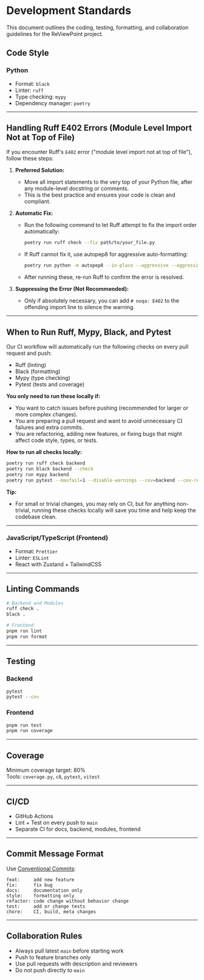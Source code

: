 # Development Standards

This document outlines the coding, testing, formatting, and collaboration guidelines for the ReViewPoint project.

## Code Style

### Python

- Format: `black`
- Linter: `ruff`
- Type checking: `mypy`
- Dependency manager: `poetry`

---

## Handling Ruff E402 Errors (Module Level Import Not at Top of File)

If you encounter Ruff's `E402` error ("module level import not at top of file"), follow these steps:

1. **Preferred Solution:**
   - Move all import statements to the very top of your Python file, after any module-level docstring or comments.
   - This is the best practice and ensures your code is clean and compliant.

2. **Automatic Fix:**
   - Run the following command to let Ruff attempt to fix the import order automatically:
     ```sh
     poetry run ruff check --fix path/to/your_file.py
     ```
   - If Ruff cannot fix it, use autopep8 for aggressive auto-formatting:
     ```sh
     poetry run python -m autopep8 --in-place --aggressive --aggressive path/to/your_file.py
     ```
   - After running these, re-run Ruff to confirm the error is resolved.

3. **Suppressing the Error (Not Recommended):**
   - Only if absolutely necessary, you can add `# noqa: E402` to the offending import line to silence the warning.

---

## When to Run Ruff, Mypy, Black, and Pytest

Our CI workflow will automatically run the following checks on every pull request and push:
- Ruff (linting)
- Black (formatting)
- Mypy (type checking)
- Pytest (tests and coverage)

**You only need to run these locally if:**
- You want to catch issues before pushing (recommended for larger or more complex changes).
- You are preparing a pull request and want to avoid unnecessary CI failures and extra commits.
- You are refactoring, adding new features, or fixing bugs that might affect code style, types, or tests.

**How to run all checks locally:**
```sh
poetry run ruff check backend
poetry run black backend --check
poetry run mypy backend
poetry run pytest --maxfail=1 --disable-warnings --cov=backend --cov-report=xml --cov-report=term
```

**Tip:**
- For small or trivial changes, you may rely on CI, but for anything non-trivial, running these checks locally will save you time and help keep the codebase clean.

---

### JavaScript/TypeScript (Frontend)

- Format: `Prettier`
- Linter: `ESLint`
- React with Zustand + TailwindCSS

---

## Linting Commands

```bash
# Backend and Modules
ruff check .
black .

# Frontend
pnpm run lint
pnpm run format
```

---

## Testing

### Backend

```bash
pytest
pytest --cov
```

### Frontend

```bash
pnpm run test
pnpm run coverage
```

---

## Coverage

Minimum coverage target: 80%  
Tools: `coverage.py`, `c8`, `pytest`, `vitest`

---

## CI/CD

- GitHub Actions
- Lint + Test on every push to `main`
- Separate CI for docs, backend, modules, frontend

---

## Commit Message Format

Use [Conventional Commits](https://www.conventionalcommits.org/en/v1.0.0/):

```text
feat:     add new feature
fix:      fix bug
docs:     documentation only
style:    formatting only
refactor: code change without behavior change
test:     add or change tests
chore:    CI, build, meta changes
```

---

## Collaboration Rules

- Always pull latest `main` before starting work
- Push to feature branches only
- Use pull requests with description and reviewers
- Do not push directly to `main`
